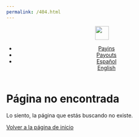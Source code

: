 ```yaml
---
permalink: /404.html
---
```


<script>
    function onPageLoad() {
        loadIcons();
        document.querySelector('h1').style.display = 'none';
        const currentUrl = window.location.href;
        if(!currentUrl.includes("/en/") && !currentUrl.includes("/es/") && !currentUrl.includes("/pt/")) {
          	var pathName = window.location.pathname.substring(1);
            var host = currentUrl.replace(pathName, "");
            var splitPathName = pathName.split("/");
            pathName = pathName.replace(splitPathName[0], "");
          	var newUrl = host+splitPathName[0]+"/en"+pathName;
          	console.log(currentUrl);
          	console.log(newUrl);
            window.location.href = newUrl;
        } else {
            var homeLink = document.getElementsByClassName("navbar-brand")[0];
            var language = "/en";
            if(currentUrl.includes("/es/")) {
                language = "/es";
                document.getElementById("navbarDropdown").innerText = "Español";
            } else if(currentUrl.includes("/pt/")) {
                language = "/pt";
                document.getElementById("navbarDropdown").innerText = "Português";
            } else {
                document.getElementById("navbarDropdown").innerText = "English";
            }
            homeLink.href = "/devBambooPaymentDoc" + language
        }
    }

    function loadIcons() {
        var head = document.head || document.getElementsByTagName('head')[0];

        var links = head.querySelectorAll('link');

        links.forEach(function(link) {
            if (link.getAttribute('href').includes('style.css?')) {
                // Elimina la etiqueta <link> encontrada
                link.parentNode.removeChild(link);
            }
        });
        
        var faviconLink1 = document.createElement('link');

        faviconLink1.rel = 'shortcut icon'; 
        faviconLink1.href = 'https://bamboopaymentsystems.com/wp-content/uploads/2021/10/cropped-favicon-32x32.png'; 

        head.appendChild(faviconLink1);
        
        var faviconLink2 = document.createElement('link');

        faviconLink2.rel = 'apple-touch-icon'; 
        faviconLink2.href = 'https://bamboopaymentsystems.com/wp-content/uploads/2021/10/cropped-favicon-32x32.png';
        faviconLink2.sizes = '180x180';

        head.appendChild(faviconLink2);
        
        var faviconLink3 = document.createElement('link');

        faviconLink3.rel = 'icon'; 
        faviconLink3.href = 'https://bamboopaymentsystems.com/wp-content/uploads/2021/10/cropped-favicon-32x32.png'; 

        head.appendChild(faviconLink3);
        
        var fontLink = document.createElement('link');

        fontLink.rel = 'stylesheet';
        fontLink.href = 'https://fonts.googleapis.com/css2?family=Poppins:wght@300;400;600;700&amp;display=swap';

        head.appendChild(fontLink);
        
        var cssLink = document.createElement('link');
        
        cssLink.rel = 'stylesheet';
        cssLink.type = 'text/css';
        cssLink.href = '/devBambooPaymentDoc/css/custom.css'; 

        head.appendChild(cssLink);
            
    }
    
    document.addEventListener("DOMContentLoaded", onPageLoad);
</script>
<header>
      
<nav class="js-navbar-scroll navbar navbar-expand navbar-dark flex-column flex-md-row td-navbar">
   <a class="navbar-brand" href="#">
   <span class="navbar-logo"><img src="/devBambooPaymentDoc/assets/BambooPayment.svg" style="height: 36px;"></span>
   </a>
   <div class="td-navbar-nav-scroll ml-md-auto" id="main_navbar">
      <ul class="navbar-nav mt-2 mt-lg-0">
         <li class="nav-item mr-4 mb-2 mb-lg-0">
            <a class="nav-link active" href="../../../../es/docs.html">
               <span class="active">Payins</span>
               <div class="content-bar-menu2"></div>
            </a>
         </li>
         <li class="nav-item mr-4 mb-2 mb-lg-0">
            <a class="nav-link" href="../../../../es/payouts.html">
               <span>Payouts</span>
               <div class="content-bar-menu2"></div>
            </a>
         </li>
         <li class="nav-item dropdown d-none d-lg-block">
            <a class="nav-link dropdown-toggle" href="#" id="navbarDropdown" role="button" data-toggle="dropdown" aria-haspopup="true" aria-expanded="false">
               <div class="content-bar-menu"></div>
               Español
            </a>
            <div class="dropdown-menu" aria-labelledby="navbarDropdownMenuLink">
               <a class="dropdown-item" href="../../../../en/docs/payment-methods/uruguay/uy-cards.html">English</a>
            </div>
         </li>
      </ul>
   </div>
</nav>
</header>
<div class="MainContent">
    <h1 id="página-no-encontrada">Página no encontrada</h1>
    <p id="404paragraph">Lo siento, la página que estás buscando no existe.</p>
    <p><a id="404link" href="/">Volver a la página de inicio</a></p>
</div>
